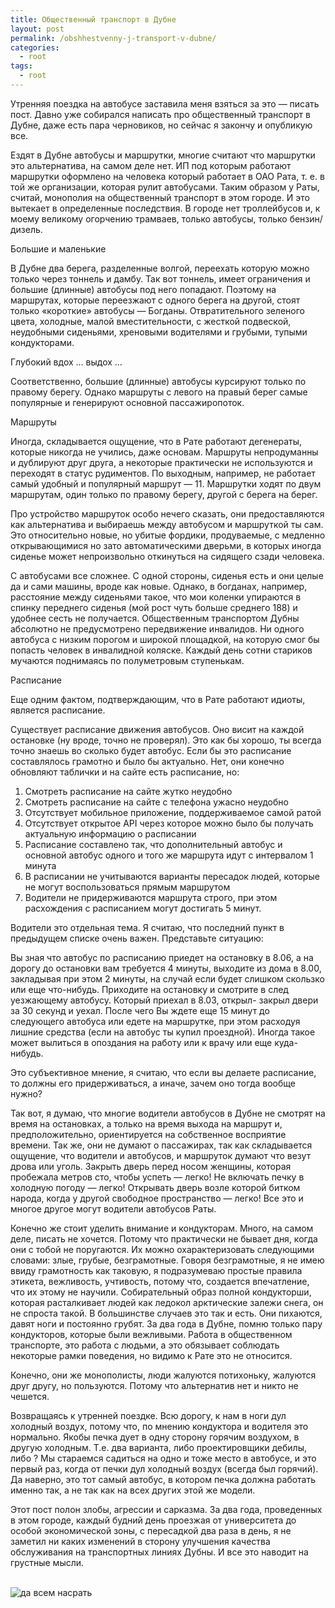 ```yaml
---
title: Общественный транспорт в Дубне
layout: post
permalink: /obshhestvenny-j-transport-v-dubne/
categories:
  - root
tags:
  - root
---
```

Утренняя поездка на автобусе заставила меня взяться за это — писать пост. Давно уже собирался написать про общественный транспорт в Дубне, даже есть пара черновиков, но сейчас я закончу и опубликую все.<!--more-->

Ездят в Дубне автобусы и маршрутки, многие считают что маршрутки это альтернатива, на самом деле нет. ИП под которым работают маршрутки оформлено на человека который работает в ОАО Рата, т. е. в той же организации, которая рулит автобусами. Таким образом у Раты, считай, монополия на общественный транспорт в этом городе. И это вытекает в определенные последствия. В городе нет троллейбусов и, к моему великому огорчению трамваев, только автобусы, только бензин/дизель.

Большие и маленькие

В Дубне два берега, разделенные волгой, переехать которую можно только через тоннель и дамбу. Так вот тоннель, имеет ограничения и большие (длинные) автобусы под него попадают. Поэтому на маршрутах, которые переезжают с одного берега на другой, стоят только «короткие» автобусы — Богданы. Отвратительного зеленого цвета, холодные, малой вместительности, с жесткой подвеской, неудобными сиденьями, хреновыми водителями и грубыми, тупыми кондукторами.

Глубокий вдох … выдох …

Соответственно, большие (длинные) автобусы курсируют только по правому берегу. Однако маршруты с левого на правый берег самые популярные и генерируют основной пассажиропоток.

Маршруты

Иногда, складывается ощущение, что в Рате работают дегенераты, которые никогда не учились, даже основам. Маршруты непродуманны и дублируют друг друга, а некоторые практически не используются и переходят в статус рудиментов. По выходным, например, не работает самый удобный и популярный маршрут &#8212; 11. Маршрутки ходят по двум маршрутам, один только по правому берегу, другой с берега на берег.

Про устройство маршруток особо нечего сказать, они предоставляются как альтернатива и выбираешь между автобусом и маршруткой ты сам. Это относительно новые, но убитые фордики, продуваемые, с медленно открывающимися но зато автоматическими дверьми, в которых иногда сиденье может непроизвольно откинуться на сидящего сзади человека.

С автобусами все сложнее. С одной стороны, сиденья есть и они целые да и сами машины, вроде как новые. Однако, в богданах, например, расстояние между сиденьями такое, что мои коленки упираются в спинку переднего сиденья (мой рост чуть больше среднего 188) и удобнее сесть не получается. Общественным транспортом Дубны абсолютно не предусмотрено передвижение инвалидов. Ни одного автобуса с низким порогом и широкой площадкой, на которую смог бы попасть человек в инвалидной коляске. Каждый день сотни стариков мучаются поднимаясь по полуметровым ступенькам.

Расписание

Еще одним фактом, подтверждающим, что в Рате работают идиоты, является расписание.

Существует расписание движения автобусов. Оно висит на каждой остановке (ну вроде, точно не проверял). Это как бы хорошо, ты всегда точно знаешь во сколько будет автобус. Если бы это расписание составлялось грамотно и было бы актуально. Нет, они конечно обновляют таблички и на сайте есть расписание, но:

1. Смотреть расписание на сайте жутко неудобно
2. Смотреть расписание на сайте с телефона ужасно неудобно
3. Отсутствует мобильное приложение, поддерживаемое самой ратой
4. Отсутствует открытое API через которое можно было бы получать актуальную информацию о расписании
5. Расписание составлено так, что дополнительный автобус и основной автобус одного и того же маршрута идут с интервалом 1 минута
6. В расписании не учитываются варианты пересадок людей, которые не могут воспользоваться прямым маршрутом
7. Водители не придерживаются маршрута строго, при этом расхождения с расписанием могут достигать 5 минут.

Водители это отдельная тема. Я считаю, что последний пункт в предыдущем списке очень важен. Представьте ситуацию:

Вы зная что автобус по расписанию приедет на остановку в 8.06, а на дорогу до остановки вам требуется 4 минуты, выходите из дома в 8.00, закладывая при этом 2 минуты, на случай если будет слишком скользко или еще что-нибудь. Приходите на остановку и смотрите в след уезжающему автобусу. Который приехал в 8.03, открыл- закрыл двери за 30 секунд и уехал. После чего Вы ждете еще 15 минут до следующего автобуса или едете на маршрутке, при этом расходуя лишние средства (если на автобус ты купил проездной). Иногда такое может вылиться в опоздания на работу или к врачу или еще куда-нибудь.

Это субъективное мнение, я считаю, что если вы делаете расписание, то должны его придерживаться, а иначе, зачем оно тогда вообще нужно?

Так вот, я думаю, что многие водители автобусов в Дубне не смотрят на время на остановках, а только на время выхода на маршрут и, предположительно, ориентируется на собственное восприятие времени. Так же, они не думают о пассажирах, так как складывается ощущение, что водители и автобусов, и маршруток думают что везут дрова или уголь. Закрыть дверь перед носом женщины, которая пробежала метров сто, чтобы успеть — легко! Не включать печку в холодную погоду — легко! Открывать дверь возле которой битком народа, когда у другой свободное пространство — легко! Все это и многое другое могут водители автобусов Раты.

Конечно же стоит уделить внимание и кондукторам. Много, на самом деле, писать не хочется. Потому что практически не бывает дня, когда они с тобой не поругаются. Их можно охарактеризовать следующими словами: злые, грубые, безграмотные. Говоря безграмотные, я не имею ввиду грамотность как таковую, я подразумеваю простые правила этикета, вежливость, учтивость, потому что, создается впечатление, что их этому не научили. Собирательный образ полной кондукторши, которая расталкивает людей как ледокол арктические залежи снега, он не спроста такой. В большинстве случаев это так и есть. Они пихаются, давят ноги и постоянно грубят. За два года в Дубне, помню только пару кондукторов, которые были вежливыми. Работа в общественном транспорте, это работа с людьми, а это обязывает соблюдать некоторые рамки поведения, но видимо к Рате это не относится.

Конечно, они же монополисты, люди жалуются потихоньку, жалуются друг другу, но пользуются. Потому что альтернатив нет и никто не чешется.

Возвращаясь к утренней поездке. Всю дорогу, к нам в ноги дул холодный воздух, потому что, по мнению кондуктора и водителя это нормально. Якобы печка дует в одну сторону горячим воздухом, в другую холодным. Т.е. два варианта, либо проектировщики дебилы, либо ? Мы стараемся садиться на одно и тоже место в автобусе, и это первый раз, когда от печки дул холодный воздух (всегда был горячий). Да наверно, это тот самый автобус, в котором печка должна работать именно так, а не так как на всех других этой же модели.

Этот пост полон злобы, агрессии и сарказма. За два года, проведенных в этом городе, каждый будний день проезжая от университета до особой экономической зоны, с пересадкой два раза в день, я не заметил ни каких изменений в сторону улучшения качества обслуживания на транспортных линиях Дубны. И все это наводит на грустные мысли.

<br>
<img src="https://farm6.staticflickr.com/5788/21033019483_05f51256c6_o.png" alt="да всем насрать"/>
<br>

